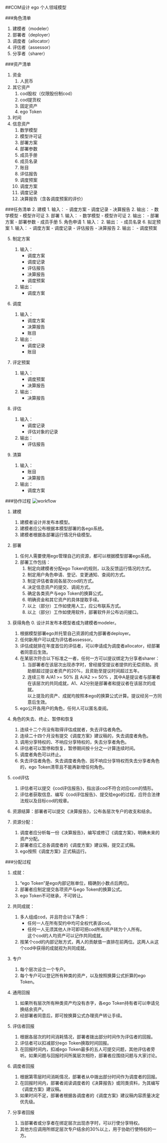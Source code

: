 ##COM设计 
ego 个人领域模型

###角色清单
1. 建模者（modeler）
2. 部署者（deployer）
3. 调度者（allocator）
4. 评估者（assessor）
5. 分享者（sharer）

###资产清单
1. 资金
	1. 人民币
2. 其它资产
	1. cod股权（仅限股份制cod） 
	2. cod提货权
	3. 固定资产
	4. ego Token
3. 时间
4. 信息资产
	1. 数学模型
	2. 模型许可证
	3. 部署方案
	4. 部署参数
	6. 成员手册
	7. 成员名录
	7. 账目
	6. 评估报告
	7. 调度预案
	8. 调度方案
	8. 调度记录
	9. 决算报告（含各调度预案的评价）

###任务清单
2. 建模
	1. 输入：
		- 调度方案
		- 调度记录
		- 决算报告
	2. 输出：
		- 数学模型
		- 模型许可证
3. 部署
	1. 输入：
		- 数学模型
		- 模型许可证
	2. 输出：
		- 部署方案
		- 部署参数
		- 成员手册
5. 角色申请
	1. 输入：
	2. 输出：
		- 成员名录
6. 拟定预案
	1. 输入：
		- 调度方案
		- 调度记录
		- 评估报告
		- 决算报告
	2. 输出：
		- 调度预案

5. 制定方案
	1. 输入：
		- 调度方案
		- 调度记录
		- 评估报告
		- 决算报告
		- 调度预案
	2. 输出：
		- 调度方案

5. 调度
	1. 输入：
		- 调度方案
		- 决算报告
		- 账目
	2. 输出：
		- 调度记录
		- 账目

7. 评定预案
 	1. 输入：
		- 调度预案
		- 决算报告
	2. 输出：
		- 决算报告
 
8. 评估
	1. 输入：
		- 调度记录
		- 评估对象的记录
	2. 输出：
		- 评估报告
9. 清算
	1. 输入：
		- 账目
		- 决算报告
	2. 输出：
		- 调度方案

###协作过程
![workflow](com.1.png)
1. 建模
	1. 建模者设计并发布本模型。
	2. 建模者应公布根据本模型部署的各ego系统。
	3. 建模者根据各部署运行情况升级模型。

2. 部署
	1. 任何人需要使用ego管理自己的资源，都可以根据模型部署ego系统。
	2. 部署工作包括：
		1. 制定向建模者分配ego Token的规则，以及反馈运行情况的方式。
		2. 制定用户角色申请、登记、变更通知、查阅的方式。
		3. 制定评估者查阅各层次cod的方式。
		4. 决定信息资产的提交、调阅方式。
		5. 确定各类资产与ego Token的换算公式。
		6. 明确资金和其它资产的具体提取手续。
		7. 以上（部分）工作如使用人工，应公布联系方式。
		8. 以上（部分）工作如使用软件，部署软件并公布访问接口。
 
3. 获得角色
	0. 设计并发布本模型者成为建模者modeler。
	1. 根据模型部署ego并托管自己资源的成为部署者deployer。
	2. 任何新用户可以成为评估者assessor。
	3. 评估成就排在年度首位的评估者，可以申请成为调度者allocator，经部署者同意后生效。
	4. 在某层次符合以下标准之一者，任何一方可以提议绑定为分享者sharer：
		1. 当部署者在该层次出现赤字时，曾经接受提议者提供的无偿资助。资助额超过提议者资产的20%，且资助至提议时间超过五年。
		2. 连续三年 A/A1 >= 50% 且 A/A2 >= 50% ，其中A是提议者与部署者在该层次的共同成就，A1、A2分别是部署者和提议者在该层次的成就。  
	以上提及的资产、成就均按照本ego的换算公式计算。提议经另一方同意后生效。
	5. ego公开各用户的角色，任何人可以匿名查阅。

4. 角色的失去、终止、暂停和恢复
	1. 连续十二个月没有取得评估成就者，失去评估者角色。
	2. 连续二十四个月没有提交《调度方案》建议稿的，失去调度者角色。
	3. 调用分享特权的、不响应分享特权的，失去分享者角色。
	4. 评估者可以暂停和恢复，暂停期间按十分之一计算连续时间。
	5. 调度者角色可以终止。
	6. 失去评估者角色、失去调度者角色、因不响应分享特权而失去分享者角色的，ego Token清零且不能再新增任何角色。

5. cod评估
	1. 评估者可以提交《cod评估报告》，指出该cod不符合对应com的情形。
	2. 评估者获取信息、编写《cod评估报告》、提交给ego的过程，应符合法律法规以及目标cod的规章。

6. 资源结算：部署者可以提交《决算报告》，公布各层次专户的收支和结余。

7. 资源分配：
	1. 调度者应分析每一份《决算报告》，编写或修订《调度方案》，明确未来的资产分配。
	2. 部署者应汇总各调度者的《调度方案》建议稿，提交正式稿。
	3. ego按照《调度方案》正式稿运行。

###分配过程
1. 成就：
	1. “ego Token”是ego内部记账单位，精确到小数点后两位。
	2. 部署者应制定提交各项资产与ego Token的换算公式。
	3. ego Token不可继承，不可转让。 

2. 共同成就：
	1. 多人组成cod，并且符合以下条件：
		* 任何一人在所有契约中均可全权代表该cod。
		* 任何一人无须其他人许可即可把cod所有资产转为个人所有。  
		这个cod的人均资产可以记作共同成就。
	2. 按某个cod的内部记账方式，两人的贡献值一直排在前两位。这两人从这个cod中获得的成就视为共同成就。

3. 专户
	1. 每个层次设立一个专户。
	2. 每个专户可以登记所有种类的资产，以及按照换算公式折算的ego Token。

4. 通用回报
	1. 如果所有层次所有种类资产均没有赤字，各ego Token持有者可以申请兑换结余资产。
	2. 经部署者同意后，即可按换算公式办理资产转让手续。
 
5. 评估者回报
	1. 根据各层次的时间消耗情况，部署者拨出部分时间作为评估者的回报。
	2. 评估者可以扣减部分ego Token换取时间回报。
	3. 在回报时间内，扣减ego Token最多的五人可提交问题，其他评估者旁听。如果问题与回报时间所属层次相符，部署者应围绕问题与大家讨论。

6. 调度者回报
	1. 根据第零层时间消耗情况，部署者从中拨出部分时间作为调度者的回报。
	2. 在回报时间内，部署者阅读调度者的《决算报告》或同类资料，为其编写《调度方案》建议稿。
	3. 如果时间不足，部署者根据各调度者的《调度方案》建议稿内容质量决定优先级。

7. 分享者回报
	1. 当部署者或分享者在绑定层次出现赤字时，可以行使分享特权。
	2. 其他方应调用所绑定层次专户结余的30%以上，用于协助行使特权的一方。